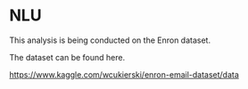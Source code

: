 # NLU

This analysis is being conducted on the Enron dataset.

The dataset can be found here.

https://www.kaggle.com/wcukierski/enron-email-dataset/data

